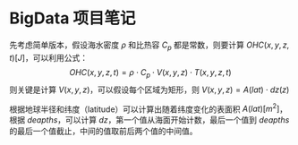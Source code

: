 # BigData 项目笔记

先考虑简单版本，假设海水密度 $\rho$ 和比热容 $C_p$ 都是常数，则要计算 $OHC(x, y, z, t) [J]$，可以利用公式：
$$
OHC(x,y,z,t) = \rho \cdot C_p \cdot V(x,y,z) \cdot T(x,y,z,t)
$$
 则关键是计算 $V(x,y,z)$，可以假设每个区域为矩形，则 $V(x,y,z) = A(lat) \cdot dz(z)$

根据地球半径和纬度（latitude）可以计算出随着纬度变化的表面积 $A(lat)[m^2]$，根据 $deapths$，可以计算 $dz$，第一个值从海面开始计数，最后一个值到 $deapths$ 的最后一个值截止，中间的值取前后两个值的中间值。

